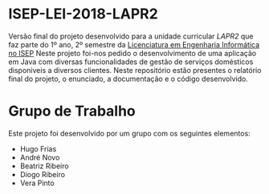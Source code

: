 # ISEP-LEI-2018-LAPR2
 
Versão final do projeto desenvolvido para a unidade curricular _LAPR2_ que faz parte do 1º ano, 2º semestre da [Licenciatura em Engenharia Informática no ISEP](https://www.isep.ipp.pt/Course/Course/26)
Neste projeto foi-nos pedido o desenvolvimento de uma aplicação em Java com diversas funcionalidades de gestão de serviços domésticos disponiveis a diversos clientes. Neste repositório estão presentes o relatório final do projeto, o enunciado, a documentação e o código desenvolvido.

# Grupo de Trabalho

Este projeto foi desenvolvido por um grupo com os seguintes elementos:
- Hugo Frias
- André Novo
- Beatriz Ribeiro
- Diogo Ribeiro
- Vera Pinto
